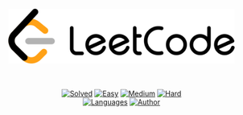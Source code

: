 <div align="center">
  <br/>
  <img src="logo.png" width="450" height="auto"/>
  <br/>
  <br/>
  <br/>
  
  [![Solved](https://img.shields.io/badge/Solved-34/1905-337ab7.svg?style=flat)](https://github.com/yunfeijing/LeetHub)
  [![Easy](https://img.shields.io/badge/Easy-19-5cb85c.svg?style=flat)](https://github.com/yunfeijing/LeetHub)
  [![Medium](https://img.shields.io/badge/Medium-16-f0ad4e.svg?style=flat)](https://github.com/yunfeijing/LeetHub)
  [![Hard](https://img.shields.io/badge/Hard-1-d9534f.svg?style=flat)](https://github.com/yunfeijing/LeetHub)
  </br>
  [![Languages](https://img.shields.io/badge/Languages-Java-red.svg?style=flat)]()
  [![Author](https://img.shields.io/badge/Author-Yunfei%20Jing-blue.svg?style=flat)](https://github.com/yunfeijing)

</div>
</br>
</br>
